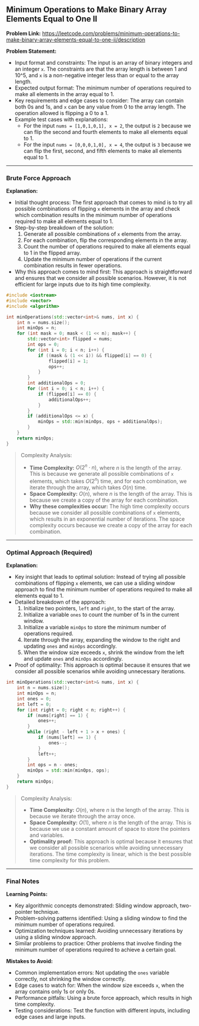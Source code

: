 ## Minimum Operations to Make Binary Array Elements Equal to One II
**Problem Link:** https://leetcode.com/problems/minimum-operations-to-make-binary-array-elements-equal-to-one-ii/description

**Problem Statement:**
- Input format and constraints: The input is an array of binary integers and an integer `x`. The constraints are that the array length is between 1 and 10^5, and `x` is a non-negative integer less than or equal to the array length.
- Expected output format: The minimum number of operations required to make all elements in the array equal to 1.
- Key requirements and edge cases to consider: The array can contain both 0s and 1s, and `x` can be any value from 0 to the array length. The operation allowed is flipping a 0 to a 1.
- Example test cases with explanations: 
    - For the input `nums = [1,0,1,0,1], x = 2`, the output is `2` because we can flip the second and fourth elements to make all elements equal to 1.
    - For the input `nums = [0,0,0,1,0], x = 4`, the output is `3` because we can flip the first, second, and fifth elements to make all elements equal to 1.

---

### Brute Force Approach

**Explanation:**
- Initial thought process: The first approach that comes to mind is to try all possible combinations of flipping `x` elements in the array and check which combination results in the minimum number of operations required to make all elements equal to 1.
- Step-by-step breakdown of the solution:
    1. Generate all possible combinations of `x` elements from the array.
    2. For each combination, flip the corresponding elements in the array.
    3. Count the number of operations required to make all elements equal to 1 in the flipped array.
    4. Update the minimum number of operations if the current combination results in fewer operations.
- Why this approach comes to mind first: This approach is straightforward and ensures that we consider all possible scenarios. However, it is not efficient for large inputs due to its high time complexity.

```cpp
#include <iostream>
#include <vector>
#include <algorithm>

int minOperations(std::vector<int>& nums, int x) {
    int n = nums.size();
    int minOps = n;
    for (int mask = 0; mask < (1 << n); mask++) {
        std::vector<int> flipped = nums;
        int ops = 0;
        for (int i = 0; i < n; i++) {
            if ((mask & (1 << i)) && flipped[i] == 0) {
                flipped[i] = 1;
                ops++;
            }
        }
        int additionalOps = 0;
        for (int i = 0; i < n; i++) {
            if (flipped[i] == 0) {
                additionalOps++;
            }
        }
        if (additionalOps <= x) {
            minOps = std::min(minOps, ops + additionalOps);
        }
    }
    return minOps;
}
```

> Complexity Analysis:
> - **Time Complexity:** $O(2^n \cdot n)$, where $n$ is the length of the array. This is because we generate all possible combinations of `x` elements, which takes $O(2^n)$ time, and for each combination, we iterate through the array, which takes $O(n)$ time.
> - **Space Complexity:** $O(n)$, where $n$ is the length of the array. This is because we create a copy of the array for each combination.
> - **Why these complexities occur:** The high time complexity occurs because we consider all possible combinations of `x` elements, which results in an exponential number of iterations. The space complexity occurs because we create a copy of the array for each combination.

---

### Optimal Approach (Required)

**Explanation:**
- Key insight that leads to optimal solution: Instead of trying all possible combinations of flipping `x` elements, we can use a sliding window approach to find the minimum number of operations required to make all elements equal to 1.
- Detailed breakdown of the approach:
    1. Initialize two pointers, `left` and `right`, to the start of the array.
    2. Initialize a variable `ones` to count the number of 1s in the current window.
    3. Initialize a variable `minOps` to store the minimum number of operations required.
    4. Iterate through the array, expanding the window to the right and updating `ones` and `minOps` accordingly.
    5. When the window size exceeds `x`, shrink the window from the left and update `ones` and `minOps` accordingly.
- Proof of optimality: This approach is optimal because it ensures that we consider all possible scenarios while avoiding unnecessary iterations.

```cpp
int minOperations(std::vector<int>& nums, int x) {
    int n = nums.size();
    int minOps = n;
    int ones = 0;
    int left = 0;
    for (int right = 0; right < n; right++) {
        if (nums[right] == 1) {
            ones++;
        }
        while (right - left + 1 > x + ones) {
            if (nums[left] == 1) {
                ones--;
            }
            left++;
        }
        int ops = n - ones;
        minOps = std::min(minOps, ops);
    }
    return minOps;
}
```

> Complexity Analysis:
> - **Time Complexity:** $O(n)$, where $n$ is the length of the array. This is because we iterate through the array once.
> - **Space Complexity:** $O(1)$, where $n$ is the length of the array. This is because we use a constant amount of space to store the pointers and variables.
> - **Optimality proof:** This approach is optimal because it ensures that we consider all possible scenarios while avoiding unnecessary iterations. The time complexity is linear, which is the best possible time complexity for this problem.

---

### Final Notes

**Learning Points:**
- Key algorithmic concepts demonstrated: Sliding window approach, two-pointer technique.
- Problem-solving patterns identified: Using a sliding window to find the minimum number of operations required.
- Optimization techniques learned: Avoiding unnecessary iterations by using a sliding window approach.
- Similar problems to practice: Other problems that involve finding the minimum number of operations required to achieve a certain goal.

**Mistakes to Avoid:**
- Common implementation errors: Not updating the `ones` variable correctly, not shrinking the window correctly.
- Edge cases to watch for: When the window size exceeds `x`, when the array contains only 1s or only 0s.
- Performance pitfalls: Using a brute force approach, which results in high time complexity.
- Testing considerations: Test the function with different inputs, including edge cases and large inputs.